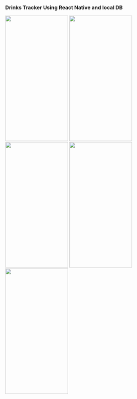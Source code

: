 ### Drinks Tracker Using React Native and local DB
<img src="https://github.com/Alexandervanderleek/drinks-tracker/assets/76222613/3022c370-081f-40d2-abf4-9d6409c44e31" width="200" height="400">
<img src="https://github.com/Alexandervanderleek/drinks-tracker/assets/76222613/5b0afe45-61eb-4b75-ac1b-6da2707a6011" width="200" height="400">
<img src="https://github.com/Alexandervanderleek/drinks-tracker/assets/76222613/9027ad60-518c-4daa-81af-7df2f5a82c71" width="200" height="400">
<img src="https://github.com/Alexandervanderleek/drinks-tracker/assets/76222613/a1b39b86-be1c-4e73-a420-c95cd5008a3e" width="200" height="400">
<img src="https://github.com/Alexandervanderleek/drinks-tracker/assets/76222613/2ac537ea-69af-4418-8874-68aba0094354" width="200" height="400">
